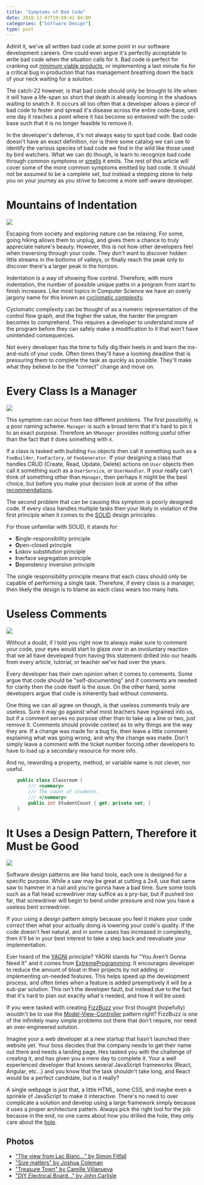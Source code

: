 ```yaml
---
title: "Symptoms of Bad Code"
date: 2018-12-07T19:59:42-04:00
categories: ["Software Design"]
type: post
---
```


Admit it, we've all written bad code at some point in our software development careers. One could even argue it's perfectly acceptable to write bad code when the situation calls for it. Bad code is perfect for cranking out [minimum viable products](https://effectivesoftwaredesign.com/2014/11/02/the-minimum-viable-product-and-incremental-software-development/), or implementing a last minute fix for a critical bug in production that has management breathing down the back of your neck waiting for a solution.

The catch-22 however, is that bad code should only be brought to life when it will have a life-span so short that death is already looming in the shadows waiting to snatch it. It occurs all too often that a developer allows a piece of bad code to fester and spread it's disease across the entire code-base, until one day it reaches a point where it has become so entwined with the code-base such that it is no longer feasible to remove it.

In the developer's defense, it's not always easy to spot bad code. Bad code doesn't have an exact definition, nor is there some catalog we can use to identify the various species of bad code we find in the wild like those used by bird watchers. What we can do though, is learn to recognize bad code through common symptoms or [smells](https://martinfowler.com/bliki/CodeSmell.html) it emits. The rest of this article will cover some of the more common symptoms emitted by bad code. It should not be assumed to be a complete set, but instead a stepping stone to help you on your journey as you strive to become a more self-aware developer.

Mountains of Indentation
===

<img src="/img/software-design/symptoms-of-bad-code/1.jpg" class="image-center">


Escaping from society and exploring nature can be relaxing. For some, going hiking allows them to unplug, and gives them a chance to truly appreciate nature's beauty. However, this is not how other developers feel when traversing through your code. They don't want to discover hidden little streams in the bottoms of valleys, or finally reach the peak only to discover there's a larger peak in the horizon.

Indentation is a way of showing flow control. Therefore, with more indentation, the number of possible unique paths in a program from start to finish increases. Like most topics in Computer Science we have an overly jargony name for this known as [cyclomatic complexity](https://www.tutorialspoint.com/software_testing_dictionary/cyclomatic_complexity.htm). 

Cyclomatic complexity can be thought of as a numeric representation of the control flow graph, and the higher the value, the harder the program becomes to comprehend. This requires a developer to understand more of the program before they can safely make a modification to it that won't have unintended consequences. 

Not every developer has the time to fully dig their heels in and learn the ins-and-outs of your code. Often times they'll have a looming deadline that is pressuring them to complete the task as quickly as possible. They'll make what they believe to be the "correct" change and move on. 

Every Class Is a Manager
===

<img src="/img/software-design/symptoms-of-bad-code/2.jpg" class="image-center">

This symptom can occur from two different problems. The first possibility, is a poor naming scheme. `Manager` is such a broad term that it's hard to pin it to an exact purpose. Therefore an `XManager` provides nothing useful other than the fact that it does something with `X`. 

If a class is tasked with building `Foo` objects then call it something such as a `FooBuilder`, `FooFactory`, or `FooGenerator`. If your designing a class that handles CRUD (Create, Read, Update, Delete) actions on `User` objects then call it something such as a `UserService`, or `UserHandler`. If your really can't think of something other than `Manager`, then perhaps it might be the best choice, but before you make your decision look at some of the other [recommendations](https://stackoverflow.com/questions/1866794/naming-classes-how-to-avoid-calling-everything-a-whatevermanager). 

The second problem that can be causing this symptom is poorly designed code. If every class handles multiple tasks then your likely in violation of the first principle when it comes to the [SOLID](https://scotch.io/bar-talk/s-o-l-i-d-the-first-five-principles-of-object-oriented-design)
design principles. 

For those unfamilar with SOLID, it stands for:

* **S**ingle-responsibility principle
* **O**pen-closed principle
* **L**iskov substitution principle
* **I**nerface segregation principle
* **D**ependency inversion principle

The single responsibility principle means that each class should only be capable of performing a single task. Therefore, if every class is a manager, then likely the design is to blame as each class wears too many hats. 

Useless Comments
===

<img src="/img/software-design/symptoms-of-bad-code/3.jpg" class="image-center">


Without a doubt, if I told you right now to always make sure to comment your code, your eyes would start to glaze over in an involuntary reaction that we all have developed from having this statement drilled into our heads from every article, tutorial, or teacher we've had over the years. 

Every developer has their own opinion when it comes to comments. Some argue that code should be "self-documenting" and if comments are needed for clarity then the code itself is the issue. On the other hand, some developers argue that code is inherently bad without comments.

One thing we can all agree on though, is that useless comments truly are useless. Sure it may go against what most teachers have ingrained into us, but if a comment serves no purpose other than to take up a line or two, just remove it. Comments should provide context as to why things are the way they are. If a change was made for a bug fix, then leave a little comment explaining what was going wrong, and why the change was made. Don't simply leave a comment with the ticket number forcing other developers to have to load up a secondary resource for more info. 

And no, rewording a property, method, or variable name is not clever, nor useful.

```c#
    public class Classroom {
        /// <summary>
        /// The count of students.
        /// </summary>
        public int StudentCount { get; private set; }
    }
```

It Uses a Design Pattern, Therefore it Must be Good
===

<img src="/img/software-design/symptoms-of-bad-code/4.jpg" class="image-center">

Software design patterns are like hand tools, each one is designed for a specific purpose. While a saw may be great at cutting a 2x4, use that same saw to hammer in a nail and you're gonna have a bad time. Sure some tools such as a flat head screwdriver may suffice as a pry-bar, but if pushed too far, that screwdriver will begin to bend under pressure and now you have a useless bent screwdriver.

If your using a design pattern simply because you feel it makes your code *correct* then what your actually doing is lowering your code's quality. If the code doesn't feel natural, and in some cases has increased in complexity, then it'll be in your best interest to take a step back and reevaluate your implementation. 

Ever heard of the [YAGNI](http://wiki.c2.com/?YouArentGonnaNeedIt) principle? YAGNI stands for "You Aren't Gonna Need It" and it comes from [ExtremeProgramming](https://martinfowler.com/bliki/ExtremeProgramming.html). It encourages developer to reduce the amount of bloat in their projects by not adding or implementing un-needed features. This helps speed up the development process, and often times when a feature is added preemptively it will be a sub-par solution. This isn't the developer fault, but instead due to the fact that it's hard to plan out exactly what's needed, and how it will be used. 

If you were tasked with creating [FizzBuzz](http://wiki.c2.com/?FizzBuzzTest) your first thought (hopefully) wouldn't be to use the [Model-View-Controller](https://blog.codinghorror.com/understanding-model-view-controller/) pattern right? FizzBuzz is one of the infinitely many simple problems out there that don't require, nor need an over-engineered solution.

Imagine your a web developer at a new startup that hasn't launched their website yet. Your boss decides that the company needs to get their name out there and needs a landing page. Hes tasked you with the challenge of creating it, and has given you a mere day to complete it. Your a well experienced developer that knows several JavaScript frameworks (React, Angular, etc...) and you know that the task shouldn't take long, and React would be a perfect candidate, but is it really?

A single webpage is just that, a little HTML, some CSS, and maybe even a sprinkle of JavaScript to make it interactive. There's no need to over complicate a solution and develop using a large framework simply because it uses a proper architecture pattern. Always pick the right tool for the job because in the end, no one cares about how you drilled the hole, they only care about the [hole](https://hbswk.hbs.edu/item/what-customers-want-from-your-products).

Photos
---

* ["The view from Lac Blanc..." by Simon Fitfall](https://unsplash.com/photos/tvleqH3p1os)
* ["Size matters" by Joshua Coleman](https://unsplash.com/photos/_yVRLC75Ma8)
* ["Treasure Town" by Camille Villanueva](https://unsplash.com/photos/5IJ9UaT6tLk)
* ["DIY Electrical Board..." by John Carlisle](https://unsplash.com/photos/l090uFWoPaI)